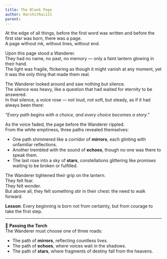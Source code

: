 ```yaml
---
title: The Blank Page
author: HarshitRai121
parent: 
---
```


At the edge of all things, before the first word was written and before the first star was born, there was a page.  
A page without ink, without lines, without end.  

Upon this page stood a Wanderer.  
They had no name, no past, no memory — only a faint lantern glowing in their hand.  
The light was fragile, flickering as though it might vanish at any moment, yet it was the only thing that made them real.  

The Wanderer looked around and saw nothing but silence.  
The silence was heavy, like a question that had waited for eternity to be answered.  
In that silence, a voice rose — not loud, not soft, but steady, as if it had always been there:  

*"Every path begins with a choice, and every choice becomes a story."*  

As the voice faded, the page before the Wanderer rippled.  
From the white emptiness, three paths revealed themselves:  

- One path shimmered like a corridor of **mirrors**, each glinting with unfamiliar reflections.  
- Another trembled with the sound of **echoes**, though no one was there to speak them.  
- The last rose into a sky of **stars**, constellations glittering like promises waiting to be broken or fulfilled.  

The Wanderer tightened their grip on the lantern.  
They felt fear.  
They felt wonder.  
But above all, they felt something stir in their chest: the need to walk forward.  

**Lesson**: Every beginning is born not from certainty, but from courage to take the first step.

---

🔮 **Passing the Torch**  
The Wanderer must choose one of three roads:  
- The path of **mirrors**, reflecting countless lives.  
- The path of **echoes**, where voices wait in the shadows.  
- The path of **stars**, where fragments of destiny fall from the heavens.  